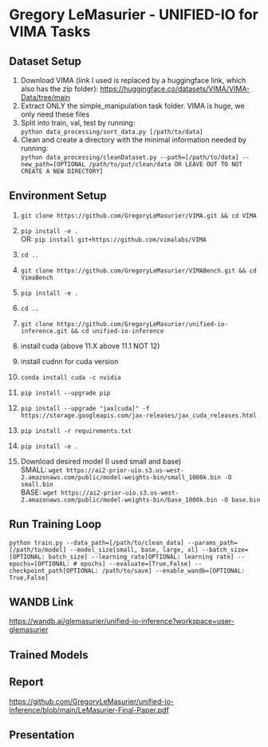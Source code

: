 # Gregory LeMasurier - UNIFIED-IO for VIMA Tasks

## Dataset Setup
1. Download VIMA (link I used is replaced by a huggingface link, which also has the zip folder): https://huggingface.co/datasets/VIMA/VIMA-Data/tree/main
2. Extract ONLY the simple_manipulation task folder. VIMA is huge, we only need these files
3. Split into train, val, test by running:  
```python data_processing/sort_data.py [/path/to/data]```
4. Clean and create a directory with the minimal information needed by running:  
```python data_processing/cleanDataset.py --path=[/path/to/data] --new_path=[OPTIONAL /path/to/put/clean/data OR LEAVE OUT TO NOT CREATE A NEW DIRECTORY]```

## Environment Setup
1. ```git clone https://github.com/GregoryLeMasurier/VIMA.git && cd VIMA```
2. ```pip install -e .```  
OR: ```pip install git+https://github.com/vimalabs/VIMA```
3. ```cd ..```
4. ```git clone https://github.com/GregoryLeMasurier/VIMABench.git && cd VimaBench```
5. ```pip install -e .```
6. ```cd ..```
7. ```git clone https://github.com/GregoryLeMasurier/unified-io-inference.git && cd unified-io-inference```

8. install cuda (above 11.X above 11.1 NOT 12)
9. install cudnn for cuda version

10. ```conda install cuda -c nvidia```
11. ```pip install --upgrade pip```
12. ```pip install --upgrade "jax[cuda]" -f https://storage.googleapis.com/jax-releases/jax_cuda_releases.html```

13. ```pip install -r requirements.txt```
14. ```pip install -e .```
15. Download desired model (I used small and base)  
SMALL: ```wget https://ai2-prior-uio.s3.us-west-2.amazonaws.com/public/model-weights-bin/small_1000k.bin -O small.bin```  
BASE:  ```wget https://ai2-prior-uio.s3.us-west-2.amazonaws.com/public/model-weights-bin/base_1000k.bin -O base.bin```

## Run Training Loop
```python train.py --data_path=[/path/to/clean_data] --params_path=[/path/to/model] --model_size[small, base, large, xl] --batch_size=[OPTIONAL: batch_size] --learning_rate[OPTIONAL: learning rate] --epochs=[OPTIONAL: # epochs] --evaluate=[True,False] --checkpoint_path[OPTIONAL: /path/to/save] --enable_wandb=[OPTIONAL: True,False]```

## WANDB Link
https://wandb.ai/glemasurier/unified-io-inference?workspace=user-glemasurier

## Trained Models

## Report
https://github.com/GregoryLeMasurier/unified-io-inference/blob/main/LeMasurier-Final-Paper.pdf

## Presentation
